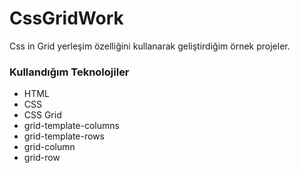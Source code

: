 # CssGridWork
Css in Grid yerleşim özelliğini kullanarak geliştirdiğim örnek projeler.

### Kullandığım Teknolojiler
* HTML
* CSS
* CSS Grid
* grid-template-columns
* grid-template-rows
* grid-column
* grid-row

